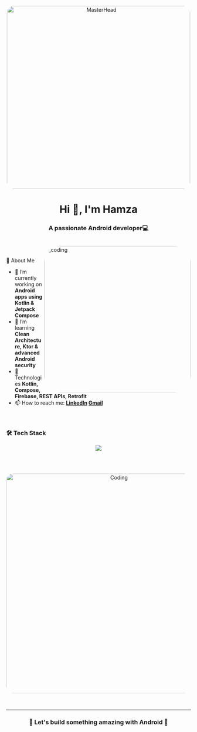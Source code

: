 <!-- Header -->
<p align="center">
  <img src="https://media2.giphy.com/media/v1.Y2lkPTc5MGI3NjExNWk3ZTlkN2c0ZzNyNDVqNHU1ejBkM2Q5aXZ3eGlnM3Rmbno1Y2kxbCZlcD12MV9pbnRlcm5hbF9naWZfYnlfaWQmY3Q9Zw/2IudUHdI075HL02Pkk/giphy.gif" 
       alt="MasterHead" 
       width="500" 
       style="border-radius:20px;"/>
</p>

<!-- Title -->
<h1 align="center">Hi 👋, I'm Hamza</h1>
<h3 align="center">A passionate Android developer💻</h3>
<br>
<img align ="right" alt="coding" width="400" style="border-radius: 45px" src="https://camo.githubusercontent.com/4d9f5ecceb711eec6e2018f38a5677dc657c9738d4a65ba3b928c41c0a45b439/68747470733a2f2f6d69726f2e6d656469756d2e636f6d2f6d61782f313336302f302a37513379765349765f7430696f4a2d5a2e676966"</img>
<br>


<!-- About Me -->
  🚀 About Me
- 🔭 I’m currently working on **Android apps using Kotlin & Jetpack Compose**
- 🌱 I’m learning **Clean Architecture, Ktor & advanced Android security**
- 💬 Technologies **Kotlin, Compose, Firebase, REST APIs, Retrofit**
- 📫 How to reach me: **[LinkedIn](https://www.linkedin.com/in/hamza-appdeveloper/)  <a href="mailto:hamzada6086@gmail.com">Gmail</a>**
  <br>
  <br>
  <br>
<!-- Skills Section -->
### 🛠️ Tech Stack
<p align="center">
  <img src="https://skillicons.dev/icons?i=kotlin,androidstudio,gradle,firebase,git,github,postman,idea" />
</p>
<br>
<br>


<!-- Featured GIF -->
<p align="center">
  <img src="https://media0.giphy.com/media/LMcB8XospGZO8UQq87/giphy.gif" alt="Coding" width="600" style="border-radius:20px;" />
</p>
<br>


---

<!-- Footer -->
<h3 align="center">🌟 Let's build something amazing with Android 🚀</h3>
